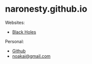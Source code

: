 # naronesty.github.io

Websites:

* [Black Holes](http://moe.stuy.edu/~naronesty20/Final_Project.html)

Personal:

* [Github](https://github.com/naronesty/)
* [noakai@gmail.com](mailto:noakai@gmail.com)
